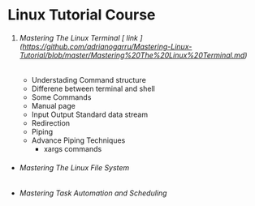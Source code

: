 # **Linux Tutorial Course**

1. ###### Mastering The Linux Terminal [ link ] (https://github.com/adrianogarru/Mastering-Linux-Tutorial/blob/master/Mastering%20The%20Linux%20Terminal.md)
   - Understading Command structure
   - Differene between terminal and shell
   - Some Commands
   - Manual page
   - Input Output Standard data stream
   - Redirection
   - Piping
   - Advance Piping Techniques
     - xargs commands

- ###### Mastering The Linux File System

- ###### Mastering Task Automation and Scheduling